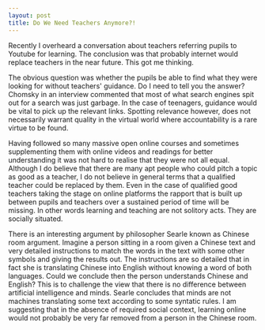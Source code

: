 ```yaml
---
layout: post
title: Do We Need Teachers Anymore?!
---
```



Recently I overheard a conversation about teachers referring pupils to Youtube for learning. The conclusion was that probably internet would replace teachers in the near future. This got me thinking.

The obvious question was whether the pupils be able to find what they were looking for without teachers' guidance. Do I need to tell you the answer? Chomsky in an interview commented that most of what search engines spit out for a search was just garbage. In the case of teenagers, guidance would be vital to pick up the relevant links. Spotting relevance however, does not necessarily warrant quality in the virtual world where accountability is a rare virtue to be found.

Having followed so many massive open online courses and sometimes supplementing them with online videos and readings for better understanding it was not hard to realise that they were not all equal. Although I do believe that there are many apt people who could pitch a topic as good as a teacher, I do not believe in general terms that a qualified teacher could be replaced by them. Even in the case of qualified good teachers taking the stage on online platforms the rapport that is built up between pupils and teachers over a sustained period of time will be missing. In other words learning and teaching are not solitory acts. They are socially situated.

There is an interesting argument by philosopher Searle known as Chinese room argument. Imagine a person sitting in a room given a Chinese text and very detailed instructions to match the words in the text with some other symbols and giving the results out. The instructions are so detailed that in fact she is translating Chinese into English without knowing a word of both languages. Could we conclude then the person understands Chinese and English? This is to challenge the view that there is no difference between artificial intelligence and minds. Searle concludes that minds are not machines translating some text according to some syntatic rules. I am suggesting that in the absence of required social context, learning online would not probably be very far removed from a person in the Chinese room.
